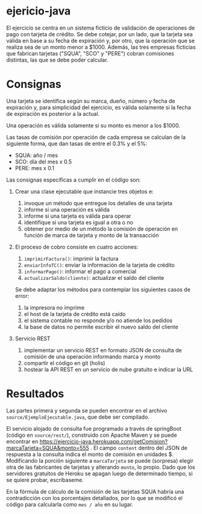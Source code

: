 # ejericio-java

El ejercicio se centra en un sistema ficticio de validación de operaciones de pago con tarjeta de crédito. Se debe cotejar, por un lado, que la tarjeta sea válida en base a su fecha de expiración y, por otro, que la operación que se realiza sea de un monto menor a $1000. Además, las tres empresas ficticias que fabrican tarjetas ("SQUA", "SCO" y "PERE") cobran comisiones distintas, las que se debe poder calcular.

# Consignas

Una tarjeta se identifica según su marca, dueño, número y fecha de expiración y, para simplicidad del ejercicio, es válida solamente si la fecha de expiración es posterior a la actual.

Una operación es válida solamente si su monto es menor a los $1000.

Las tasas de comisión por operación de cada empresa se calculan de la siguiente forma, que dan tasas de entre el 0.3% y el 5%:
* SQUA: año / mes
* SCO: día del mes x 0.5
* PERE: mes x 0.1

Las consignas específicas a cumplir en el código son:
1. Crear una clase ejecutable que instancie tres objetos e:
    1. invoque un método que entregue los detalles de una tarjeta
    1. informe si una operación es válida
    1. informe si una tarjeta es válida para operar
    1. identifique si una tarjeta es igual a otra o no
    1. obtener por medio de un método la comisión de operación en función de marca de tarjeta y monto de la transacción
1. El proceso de cobro consiste en cuatro acciones:
    1. ```imprimirFactura()```: imprimir la factura
    1. ```enviarInfoTC()```: enviar la información de la tarjeta de crédito
    1. ```informarPago()```: informar el pago a comercial
    1. ```actualizarSaldo(cliente)```: actualizar el saldo del cliente
    
    Se debe adaptar los métodos para contemplar los siguientes casos de error:
    1. la impresora no imprime
    1. el host de la tarjeta de crédito está caído
    1. el sistema contable no responde y/o no atiende los pedidos
    1. la base de datos no permite escribir el nuevo saldo del cliente
1. Servicio REST
    1. implementar un servicio REST en formato JSON de consulta de comisión de una operación informando marca y monto
    1. compartir el código en git (holis)
    1. hostear la API REST en un servicio de nube gratuito e indicar la URL

# Resultados

Las partes primera y segunda se pueden encontrar en el archivo `source/EjemploEjecutable.java`, que debe ser compilado.

El servicio alojado de consulta fue programado a través de springBoot (código en `source/rest/`), construido con Apache Maven y se puede encontrar en https://ejercicio-java.herokuapp.com/getComision?marcaTarjeta=SQUA&monto=555 . El campo ```content``` dentro del JSON de respuesta a la consulta indica el monto de comisión en unidades $. Modificando la porción siguiente a ```marcaTarjeta``` se puede (sorpresa) elegir otra de las fabricantes de tarjetas y alterando ```monto```, lo propio. Dado que los servidores gratuitos de Heroku se apagan luego de determinado tiempo, si se quiere probar, escríbaseme.

En la fórmula de cálculo de la comisión de las tarjetas SQUA habría una contradicción con los porcentajes detallados, por lo que se modificó el código para calcularla como ```mes / año``` en su lugar.
